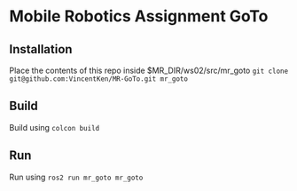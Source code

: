 # Mobile Robotics Assignment GoTo

## Installation
Place the contents of this repo inside $MR_DIR/ws02/src/mr_goto
`git clone git@github.com:VincentKen/MR-GoTo.git mr_goto`

## Build
Build using `colcon build`

## Run
Run using `ros2 run mr_goto mr_goto`
